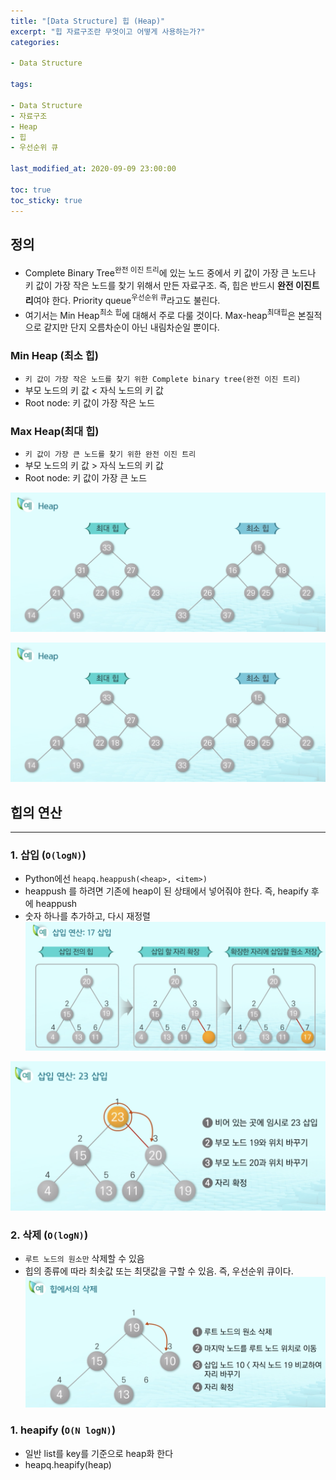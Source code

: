 ```yaml
---
title: "[Data Structure] 힙 (Heap)"
excerpt: "힙 자료구조란 무엇이고 어떻게 사용하는가?"
categories:

- Data Structure

tags:

- Data Structure
- 자료구조
- Heap
- 힙
- 우선순위 큐

last_modified_at: 2020-09-09 23:00:00

toc: true
toc_sticky: true
---
```



## 정의
-   Complete Binary Tree<sup>완전 이진 트리</sup>에 있는 노드 중에서 키 값이 가장 큰 노드나 키 값이 가장 작은 노드를 찾기 위해서 만든 자료구조. 즉, 힙은 반드시 **완전 이진트리**여야 한다. Priority queue<sup>우선순위 큐</sup>라고도 불린다.
- 여기서는 Min Heap<sup>최소 힙</sup>에 대해서 주로 다룰 것이다. Max-heap<sup>최대힙</sup>은 본질적으로 같지만 단지 오름차순이 아닌 내림차순일 뿐이다.
    
### Min Heap (최소 힙)
- `키 값이 가장 작은 노드를 찾기 위한 Complete binary tree(완전 이진 트리)`
- 부모 노드의 키 값 < 자식 노드의 키 값
- Root node: 키 값이 가장 작은 노드
    
### Max Heap(최대 힙)
- `키 값이 가장 큰 노드를 찾기 위한 완전 이진 트리`
- 부모 노드의 키 값 > 자식 노드의 키 값
- Root node: 키 값이 가장 큰 노드
    
![Heap](/images/heap1.png)

![A binary tree not satisfying heap](/images/heap1.png)


## 힙의 연산

----------

### 1. 삽입 (`O(logN)`)
- Python에선 `heapq.heappush(<heap>, <item>)`
- heappush 를 하려면 기존에 heap이 된 상태에서 넣어줘야 한다. 즉, heapify 후에 heappush
- 숫자 하나를 추가하고, 다시 재정렬 
![Heap Insert](/images/heap_insert.png)

![Heap Insert](/images/heap_insert2.png)

### 2. 삭제 (`O(logN)`)

-   `루트 노드의 원소만` 삭제할 수 있음
-   힙의 종류에 따라 최솟값 또는 최댓값을 구할 수 있음. 즉, 우선순위 큐이다.
![Heap delete](/images/heap_delete.png)


### 1. heapify (`O(N logN)`)
-  일반 list를 key를 기준으로 heap화 한다
-  heapq.heapify(heap) 
    
